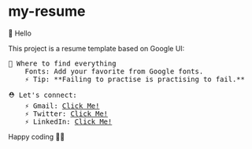 # my-resume
👋 Hello

This project is a resume template based on Google UI: 

<pre>
🎨 Where to find everything
    Fonts: Add your favorite from Google fonts.
    ⚡️ Tip: **Failing to practise is practising to fail.**
</pre>

<pre>
⛑ Let's connect:
    ⚡️ Gmail: <a href="mailto:programmingchiira@gmail.com">Click Me!</a>
    ⚡️ Twitter: <a target="_blank" href="https://twitter.com/DennisChiira">Click Me!</a>
    ⚡️ LinkedIn: <a target="_blank" href="https://www.linkedin.com/in/dennis-chiira-77893716a/">Click Me!</a>
</pre>
Happy coding 🚀🚀